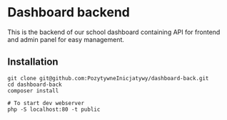 # Dashboard backend

This is the backend of our school dashboard containing API for frontend and admin panel for easy management.

## Installation

    git clone git@github.com:PozytywneInicjatywy/dashboard-back.git
    cd dashboard-back
    composer install
    
    # To start dev webserver
    php -S localhost:80 -t public